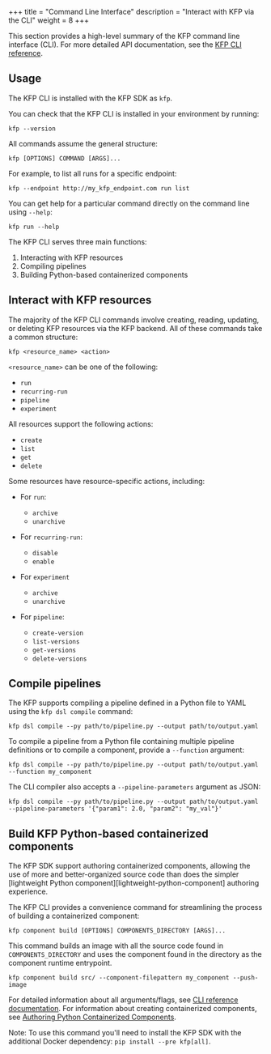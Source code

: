 +++
title = "Command Line Interface"
description = "Interact with KFP via the CLI"
weight = 8
+++

<!-- TODO: use /latest instead of /master when SDK goes GA -->
This section provides a high-level summary of the KFP command line interface (CLI). For more detailed API documentation, see the [KFP CLI reference][cli-reference-docs].

## Usage
The KFP CLI is installed with the KFP SDK as `kfp`.

You can check that the KFP CLI is installed in your environment by running:

```shell
kfp --version
```

All commands assume the general structure:

```shell
kfp [OPTIONS] COMMAND [ARGS]...
```

For example, to list all runs for a specific endpoint:

```shell
kfp --endpoint http://my_kfp_endpoint.com run list
```

You can get help for a particular command directly on the command line using `--help`:

```shell
kfp run --help
```

The KFP CLI serves three main functions:
1. Interacting with KFP resources
2. Compiling pipelines
3. Building Python-based containerized components

## Interact with KFP resources
The majority of the KFP CLI commands involve creating, reading, updating, or deleting KFP resources via the KFP backend. All of these commands take a common structure:

```shell
kfp <resource_name> <action>
```

`<resource_name>` can be one of the following:
* `run`
* `recurring-run`
* `pipeline`
* `experiment`

All resources support the following actions:
* `create`
* `list`
* `get`
* `delete`

Some resources have resource-specific actions, including:
* For `run`:
  * `archive`
  * `unarchive`

* For `recurring-run`:
  * `disable`
  * `enable`

* For `experiment`
  * `archive`
  * `unarchive`

* For `pipeline`:
  * `create-version`
  * `list-versions`
  * `get-versions`
  * `delete-versions`


## Compile pipelines
The KFP supports compiling a pipeline defined in a Python file to YAML using the `kfp dsl compile` command:

```shell
kfp dsl compile --py path/to/pipeline.py --output path/to/output.yaml
```

To compile a pipeline from a Python file containing multiple pipeline definitions or to compile a component, provide a `--function` argument:

```shell
kfp dsl compile --py path/to/pipeline.py --output path/to/output.yaml --function my_component
```

The CLI compiler also accepts a `--pipeline-parameters` argument as JSON:
```shell
kfp dsl compile --py path/to/pipeline.py --output path/to/output.yaml --pipeline-parameters '{"param1": 2.0, "param2": "my_val"}'
```

## Build KFP Python-based containerized components
<!-- TODO: add/update link to other authoring documentat -->
The KFP SDK support authoring containerized components, allowing the use of more and better-organized source code than does the simpler [lightweight Python component][lightweight-python-component] authoring experience.

The KFP CLI provides a convenience command for streamlining the process of building a containerized component:

```shell
kfp component build [OPTIONS] COMPONENTS_DIRECTORY [ARGS]...
```

This command builds an image with all the source code found in `COMPONENTS_DIRECTORY` and uses the component found in the directory as the component runtime entrypoint.

```shell
kfp component build src/ --component-filepattern my_component --push-image
```

For detailed information about all arguments/flags, see [CLI reference documentation](https://kubeflow-pipelines.readthedocs.io/en/master/source/cli.html#kfp-component-build). For information about creating containerized components, see [Authoring Python Containerized Components][components].

<!-- TODO(GA): remove --pre -->
Note: To use this command you'll need to install the KFP SDK with the additional Docker dependency: `pip install --pre kfp[all]`.

[cli-reference-docs]: https://kubeflow-pipelines.readthedocs.io/en/master/source/cli.html
[author-a-pipeline]: /docs/components/pipelines/author-a-pipeline
[components]: /docs/components/pipelines/author-a-pipeline/components